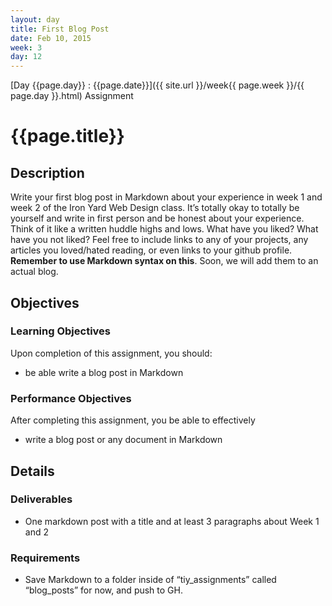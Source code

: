 ```yaml
---
layout: day
title: First Blog Post
date: Feb 10, 2015
week: 3
day: 12
---
```

[Day {{page.day}} : {{page.date}}]({{ site.url }}/week{{ page.week }}/{{ page.day }}.html) Assignment

# {{page.title}}


## Description
Write your first blog post in Markdown about your experience in week 1 and week 2 of the Iron Yard Web Design class. It’s totally okay to totally be yourself and write in first person and be honest about your experience. Think of it like a written huddle highs and lows. What have you liked? What have you not liked? Feel free to include links to any of your projects, any articles you loved/hated reading, or even links to your github profile. **Remember to use Markdown syntax on this**. Soon, we will add them to an actual blog.

## Objectives

### Learning Objectives

Upon completion of this assignment, you should:

* be able write a blog post in Markdown


### Performance Objectives

After completing this assignment, you be able to effectively

* write a blog post or any document in Markdown


## Details

### Deliverables

* One markdown post with a title and at least 3 paragraphs about Week 1 and 2

### Requirements

* Save Markdown to a folder inside of “tiy_assignments” called “blog_posts” for now, and push to GH.

